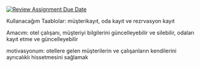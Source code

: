 [![Review Assignment Due Date](https://classroom.github.com/assets/deadline-readme-button-24ddc0f5d75046c5622901739e7c5dd533143b0c8e959d652212380cedb1ea36.svg)](https://classroom.github.com/a/uelKf0-p)

Kullanacağım Taablolar: müşterikayıt, oda kayıt ve rezrvasyon kayıt

Amacım: otel çalışanı, müşteriyi bilgilerini güncelleyebilir ve silebilir, odaları  kayıt etme ve güncelleyebilir


motivasyonum:  otellere gelen müşterilerin ve çalışanların kendilerini ayrıcalıklı hissetmesini sağlamak
